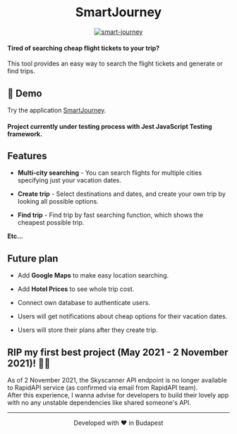 <h1 align="center">
  SmartJourney
</h1>

<p align="center">
  <a href="https://github.com/omiaow/smart-journey/blob/main/LICENSE" target="blank">
    <img src="https://img.shields.io/github/license/omiaow/smart-journey?style=flat-square" alt="smart-journey" />
  </a>
</p>

#### Tired of searching cheap flight tickets to your trip?

This tool provides an easy way to search the flight tickets and generate or find trips.

## 🚀 Demo

Try the application [SmartJourney](https://smartjourney.netlify.app/).

#### Project currently under testing process with Jest JavaScript Testing framework.

## Features

- **Multi-city searching** - You can search flights for multiple cities specifying just your vacation dates.

- **Create trip** - Select destinations and dates, and create your own trip by looking all possible options.

- **Find trip** - Find trip by fast searching function, which shows the cheapest possible trip.

**Etc...**

## Future plan

- Add **Google Maps** to make easy location searching.

- Add **Hotel Prices** to see whole trip cost.

- Connect own database to authenticate users.

- Users will get notifications about cheap options for their vacation dates.

- Users will store their plans after they create trip.


## RIP my first best project (May 2021 - 2 November 2021)! 💐😔
As of 2 November 2021, the Skyscanner API endpoint is no longer available to RapidAPI service (as confirmed via email from RapidAPI team).\
After this experience, I wanna advise for developers to build their lovely app with no any unstable dependencies like shared someone's API.

<hr>
<p align="center">
  Developed with ❤️ in Budapest
</p>
